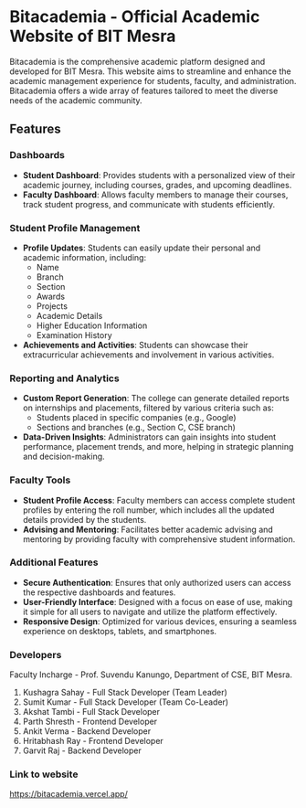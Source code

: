 # Bitacademia - Official Academic Website of BIT Mesra

Bitacademia is the comprehensive academic platform designed and developed for BIT Mesra. This website aims to streamline and enhance the academic management experience for students, faculty, and administration. Bitacademia offers a wide array of features tailored to meet the diverse needs of the academic community.

## Features

### Dashboards
- **Student Dashboard**: Provides students with a personalized view of their academic journey, including courses, grades, and upcoming deadlines.
- **Faculty Dashboard**: Allows faculty members to manage their courses, track student progress, and communicate with students efficiently.

### Student Profile Management
- **Profile Updates**: Students can easily update their personal and academic information, including:
  - Name
  - Branch
  - Section
  - Awards
  - Projects
  - Academic Details
  - Higher Education Information
  - Examination History
- **Achievements and Activities**: Students can showcase their extracurricular achievements and involvement in various activities.

### Reporting and Analytics
- **Custom Report Generation**: The college can generate detailed reports on internships and placements, filtered by various criteria such as:
  - Students placed in specific companies (e.g., Google)
  - Sections and branches (e.g., Section C, CSE branch)
- **Data-Driven Insights**: Administrators can gain insights into student performance, placement trends, and more, helping in strategic planning and decision-making.

### Faculty Tools
- **Student Profile Access**: Faculty members can access complete student profiles by entering the roll number, which includes all the updated details provided by the students.
- **Advising and Mentoring**: Facilitates better academic advising and mentoring by providing faculty with comprehensive student information.

### Additional Features
- **Secure Authentication**: Ensures that only authorized users can access the respective dashboards and features.
- **User-Friendly Interface**: Designed with a focus on ease of use, making it simple for all users to navigate and utilize the platform effectively.
- **Responsive Design**: Optimized for various devices, ensuring a seamless experience on desktops, tablets, and smartphones.

### Developers
Faculty Incharge - Prof. Suvendu Kanungo, Department of CSE, BIT Mesra.
1. Kushagra Sahay - Full Stack Developer (Team Leader)
2. Sumit Kumar - Full Stack Developer (Team Co-Leader)
3. Akshat Tambi - Full Stack Developer
4. Parth Shresth - Frontend Developer
5. Ankit Verma - Backend Developer
6. Hritabhash Ray - Frontend Developer
7. Garvit Raj - Backend Developer

### Link to website
https://bitacademia.vercel.app/

